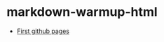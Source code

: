 # markdown-warmup-html

- [First github pages](https://alexg-rgb.github.io/markdown-warmup-html.io/)